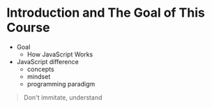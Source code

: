 # Introduction and The Goal of This Course

- Goal
  - How JavaScript Works
- JavaScript difference
  - concepts
  - mindset
  - programming paradigm

> Don't immitate, understand
